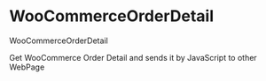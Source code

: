 # WooCommerceOrderDetail
WooCommerceOrderDetail

Get WooCommerce Order Detail and sends it by JavaScript to other WebPage
